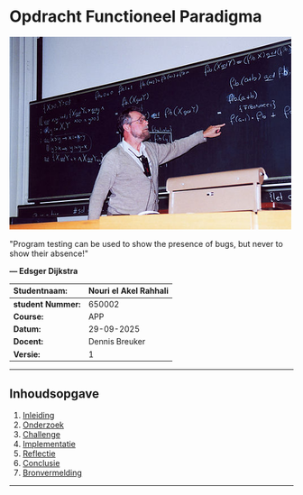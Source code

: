 # Opdracht Functioneel Paradigma


![alt text](image.png)


"Program testing can be used to show the presence of bugs, but never to show their absence!"

**— Edsger Dijkstra**








| **Studentnaam:** | Nouri el Akel Rahhali |
| :--- | :--- |
| **student Nummer:** | 650002 |
| **Course:** | APP |
| **Datum:** | 29-09-2025 |
| **Docent:** | Dennis Breuker |
| **Versie:** | 1           |


---

## Inhoudsopgave

1. [Inleiding](#inleiding)
2. [Onderzoek](#onderzoek)
3. [Challenge](#challenge)
4. [Implementatie](#implementatie)
5. [Reflectie](#reflectie)
6. [Conclusie](#conclusie)
7. [Bronvermelding](#bronvermelding)

---

#